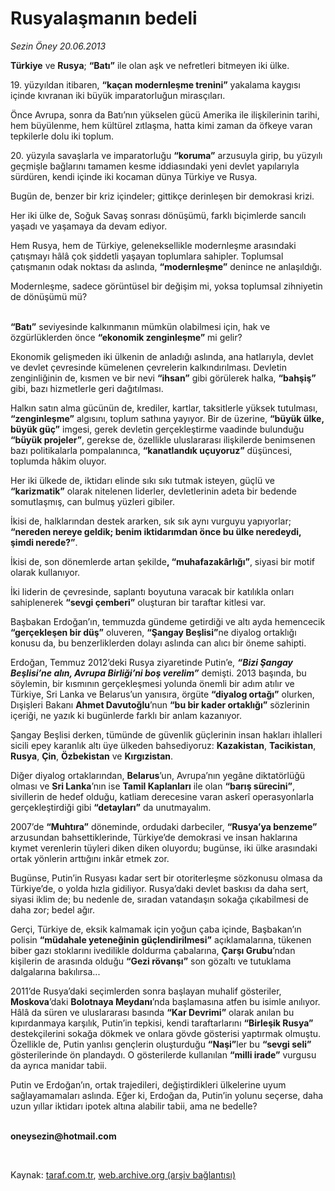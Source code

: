 # Rusyalaşmanın bedeli

*Sezin Öney 20.06.2013*

<div class="yazi"><p><b>Türkiye</b> ve <b>Rusya</b>; <b>“Batı”</b> ile olan aşk ve nefretleri bitmeyen iki ülke.</p>
<p>19. yüzyıldan itibaren, <b>“kaçan modernleşme trenini”</b> yakalama kaygısı içinde kıvranan iki büyük imparatorluğun mirasçıları.</p>
<p>Önce Avrupa, sonra da Batı’nın yükselen gücü Amerika ile ilişkilerinin tarihi, hem büyülenme, hem kültürel zıtlaşma, hatta kimi zaman da öfkeye varan tepkilerle dolu iki toplum.</p>
<p>20. yüzyıla savaşlarla ve imparatorluğu <b>“koruma”</b> arzusuyla girip, bu yüzyılı geçmişle bağlarını tamamen kesme iddiasındaki yeni devlet yapılarıyla sürdüren, kendi içinde iki kocaman dünya Türkiye ve Rusya.</p>
<p>Bugün de, benzer bir kriz içindeler; gittikçe derinleşen bir demokrasi krizi. </p>
<p>Her iki ülke de, Soğuk Savaş sonrası dönüşümü, farklı biçimlerde sancılı yaşadı ve yaşamaya da devam ediyor. </p>
<p>Hem Rusya, hem de Türkiye, geleneksellikle modernleşme arasındaki çatışmayı hâlâ çok şiddetli yaşayan toplumlara sahipler. Toplumsal çatışmanın odak noktası da aslında, <b>“modernleşme”</b> denince ne anlaşıldığı. </p>
<p>Modernleşme, sadece görüntüsel bir değişim mi, yoksa toplumsal zihniyetin de dönüşümü mü?</p>
<p><b><br/>“Batı”</b> seviyesinde kalkınmanın mümkün olabilmesi için, hak ve özgürlüklerden önce <b>“ekonomik zenginleşme”</b> mi gelir?</p>
<p>Ekonomik gelişmeden iki ülkenin de anladığı aslında, ana hatlarıyla, devlet ve devlet çevresinde kümelenen çevrelerin kalkındırılması. Devletin zenginliğinin de, kısmen ve bir nevi <b>“ihsan”</b> gibi görülerek halka, <b>“bahşiş”</b> gibi, bazı hizmetlerle geri dağıtılması. </p>
<p>Halkın satın alma gücünün de, krediler, kartlar, taksitlerle yüksek tutulması, <b>“zenginleşme”</b> algısını, toplum sathına yayıyor. Bir de üzerine, <b>“büyük ülke, büyük güç”</b> imgesi, gerek devletin gerçekleştirme vaadinde bulunduğu <b>“büyük projeler”</b>, gerekse de, özellikle uluslararası ilişkilerde benimsenen bazı politikalarla pompalanınca, <b>“kanatlandık uçuyoruz”</b> düşüncesi, toplumda hâkim oluyor. </p>
<p>Her iki ülkede de, iktidarı elinde sıkı sıkı tutmak isteyen, güçlü ve <b>“karizmatik”</b> olarak nitelenen liderler, devletlerinin adeta bir bedende somutlaşmış, can bulmuş yüzleri gibiler.</p>
<p>İkisi de, halklarından destek ararken, sık sık aynı vurguyu yapıyorlar; <b>“nereden nereye geldik; benim iktidarımdan önce bu ülke neredeydi, şimdi nerede?”</b>. </p>
<p>İkisi de, son dönemlerde artan şekilde<b>, “muhafazakârlığı”</b>, siyasi bir motif olarak kullanıyor. </p>
<p>İki liderin de çevresinde, saplantı boyutuna varacak bir katılıkla onları sahiplenerek <b>“sevgi çemberi”</b> oluşturan bir taraftar kitlesi var. </p>
<p>Başbakan Erdoğan’ın, temmuzda gündeme getirdiği ve altı ayda hemencecik <b>“gerçekleşen bir düş”</b> oluveren, <b>“Şangay Beşlisi”</b>ne diyalog ortaklığı konusu da, bu benzerliklerden dolayı aslında can alıcı bir öneme sahipti. </p>
<p>Erdoğan, Temmuz 2012’deki Rusya ziyaretinde Putin’e, <b><i>“Bizi Şangay Beşlisi’ne alın, Avrupa Birliği’ni boş verelim”</i></b> demişti. 2013 başında, bu söylemin, bir kısmının gerçekleşmesi yolunda önemli bir adım atılır ve Türkiye, Sri Lanka ve Belarus’un yanısıra, örgüte <b>“diyalog ortağı”</b> olurken, Dışişleri Bakanı <b>Ahmet Davutoğlu</b>’nun <b>“bu bir kader ortaklığı”</b> sözlerinin içeriği, ne yazık ki bugünlerde farklı bir anlam kazanıyor.</p>
<p>Şangay Beşlisi derken, tümünde de güvenlik güçlerinin insan hakları ihlalleri sicili epey karanlık altı üye ülkeden bahsediyoruz: <b>Kazakistan</b>, <b>Tacikistan</b>, <b>Rusya</b>, <b>Çin</b>, <b>Özbekistan</b> ve <b>Kırgızistan</b>. </p>
<p>Diğer diyalog ortaklarından, <b>Belarus</b>’un, Avrupa’nın yegâne diktatörlüğü olması ve <b>Sri Lanka</b>’nın ise <b>Tamil Kaplanları</b> ile olan <b>“barış sürecini”</b>, sivillerin de hedef olduğu, katliam derecesine varan askerî operasyonlarla gerçekleştirdiği gibi <b>“detayları”</b> da unutmayalım. </p>
<p>2007’de <b>“Muhtıra”</b> döneminde, ordudaki darbeciler, <b>“Rusya’ya benzeme”</b> arzusundan bahsettiklerinde, Türkiye’de demokrasi ve insan haklarına kıymet verenlerin tüyleri diken diken oluyordu; bugünse, iki ülke arasındaki ortak yönlerin arttığını inkâr etmek zor. </p>
<p>Bugünse, Putin’in Rusyası kadar sert bir otoriterleşme sözkonusu olmasa da Türkiye’de, o yolda hızla gidiliyor. Rusya’daki devlet baskısı da daha sert, siyasi iklim de; bu nedenle de, sıradan vatandaşın sokağa çıkabilmesi de daha zor; bedel ağır. </p>
<p>Gerçi, Türkiye de, eksik kalmamak için yoğun çaba içinde, Başbakan’ın polisin <b>“müdahale yeteneğinin güçlendirilmesi”</b> açıklamalarına, tükenen biber gazı stoklarını ivedilikle doldurma çabalarına, <b>Çarşı Grubu</b>’ndan kişilerin de arasında olduğu <b>“Gezi rövanşı”</b> son gözaltı ve tutuklama dalgalarına bakılırsa...</p>
<p>2011’de Rusya’daki seçimlerden sonra başlayan muhalif gösteriler, <b>Moskova</b>’daki <b>Bolotnaya Meydanı</b>’nda başlamasına atfen bu isimle anılıyor. Hâlâ da süren ve uluslararası basında <b>“Kar Devrimi”</b> olarak anılan bu kıpırdanmaya karşılık, Putin’in tepkisi, kendi taraftarlarını <b>“Birleşik Rusya”</b> destekçilerini sokağa dökmek ve onlara gövde gösterisi yaptırmak olmuştu. Özellikle de, Putin yanlısı gençlerin oluşturduğu <b>“Naşi”</b>ler bu <b>“sevgi seli”</b> gösterilerinde ön plandaydı. O gösterilerde kullanılan <b>“milli irade”</b> vurgusu da ayrıca manidar tabii. </p>
<p>Putin ve Erdoğan’ın, ortak trajedileri, değiştirdikleri ülkelerine uyum sağlayamamaları aslında. Eğer ki, Erdoğan da, Putin’in yolunu seçerse, daha uzun yıllar iktidarı ipotek altına alabilir tabii, ama ne bedelle?</p><b>
<p><br/>oneysezin@hotmail.com</p>
<p></p></b> 
</div>

Kaynak: [taraf.com.tr](http://www.taraf.com.tr:80/sezin-oney/makale-rusyalasmanin-bedeli.htm), [web.archive.org (arşiv bağlantısı)](http://web.archive.org/web/20130623032837/http://www.taraf.com.tr:80/sezin-oney/makale-rusyalasmanin-bedeli.htm)
